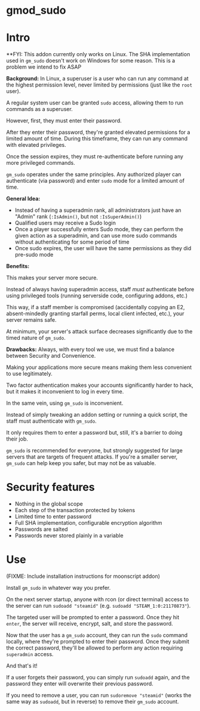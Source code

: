# gmod_sudo

# Intro

**FYI: This addon currently only works on Linux. The SHA implementation used in `gm_sudo` doesn't work on Windows for some reason. This is a problem we intend to fix ASAP

**Background:**
In Linux, a superuser is a user who can run any command at the highest permission level, never limited by permissions (just like the `root` user).

A regular system user can be granted `sudo` access, allowing them to run commands as a superuser.

However, first, they must enter their password.

After they enter their password, they're granted elevated permissions for a limited amount of time. During this timeframe, they can run any command with elevated privileges.

Once the session expires, they must re-authenticate before running any more privileged commands.

`gm_sudo` operates under the same principles. Any authorized player can authenticate (via password) and enter `sudo` mode for a limited amount of time.

**General Idea:**
 - Instead of having a superadmin rank, all administrators just have an "Admin" rank (`:IsAdmin()`, but not `:IsSuperAdmin()`)
 - Qualified users may receive a Sudo login
 - Once a player successfully enters Sudo mode, they can perform the given action as a superadmin, and can use more sudo commands without authenticating for some period of time
 - Once sudo expires, the user will have the same permissions as they did pre-sudo mode


**Benefits:**

This makes your server more secure.

Instead of always having superadmin access, staff _must_ authenticate before using privileged tools (running serverside code, configuring addons, etc.)


This way, if a staff member is compromised (accidentally copying an E2, absent-mindedly granting starfall perms, local client infected, etc.), your server remains safe.

At minimum, your server's attack surface decreases significantly due to the timed nature of `gm_sudo`.


**Drawbacks:**
Always, with every tool we use, we must find a balance between Security and Convenience.

Making your applications more secure means making them less convenient to use legitimately.

Two factor authentication makes your accounts significantly harder to hack, but it makes it inconvenient to log in every time.

In the same vein, using `gm_sudo` is inconvenient.

Instead of simply tweaking an addon setting or running a quick script, the staff must authenticate with `gm_sudo`.

It only requires them to enter a password but, still, it's a barrier to doing their job.

`gm_sudo` is recommended for everyone, but strongly suggested for large servers that are targets of frequent attacks.
If you're a smaller server, `gm_sudo` can help keep you safer, but may not be as valuable.


# Security features
 - Nothing in the global scope
 - Each step of the transaction protected by tokens
 - Limited time to enter password
 - Full SHA implementation, configurable encryption algorithm
 - Passwords are salted
 - Passwords never stored plainly in a variable

# Use
(FIXME: Include installation instructions for moonscript addon)

Install `gm_sudo` in whatever way you prefer.

On the next server startup, anyone with rcon (or direct terminal) access to the server can run `sudoadd "steamid"` (e.g. `sudoadd "STEAM_1:0:21170873"`).

The targeted user will be prompted to enter a password. Once they hit `enter`, the server will receive, encrypt, salt, and store the password.

Now that the user has a `gm_sudo` account, they can run the `sudo` command locally, where they're prompted to enter their password. Once they submit the correct password, they'll be allowed to perform any action requiring `superadmin` access.

And that's it!

If a user forgets their password, you can simply run `sudoadd` again, and the password they enter will overwrite their previous password.

If you need to remove a user, you can run `sudoremove "steamid"` (works the same way as `sudoadd`, but in reverse) to remove their `gm_sudo` account.
